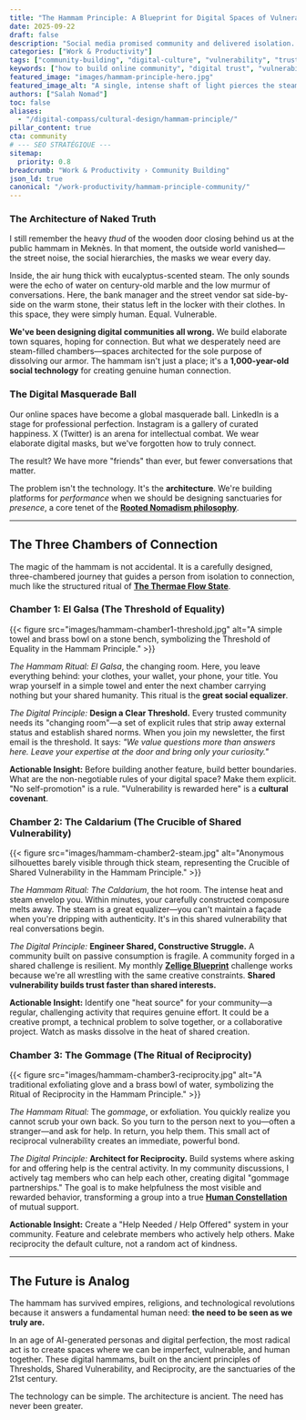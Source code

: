 ```yaml
---
title: "The Hammam Principle: A Blueprint for Digital Spaces of Vulnerability and Trust"
date: 2025-09-22
draft: false
description: "Social media promised community and delivered isolation. The secret to real connection isn't a new app. It's a 1,000-year-old social technology hidden in Moroccan bathhouses."
categories: ["Work & Productivity"]
tags: ["community-building", "digital-culture", "vulnerability", "trust", "rooted-nomadism", "social-architecture"]
keywords: ["how to build online community", "digital trust", "vulnerability in leadership", "designing for connection", "Salah Nomad Hammam Principle", "social architecture"]
featured_image: "images/hammam-principle-hero.jpg"
featured_image_alt: "A single, intense shaft of light pierces the steam in a traditional, ornate Moroccan hammam, illuminating the texture of ancient tiles and creating a sanctuary-like atmosphere."
authors: ["Salah Nomad"]
toc: false
aliases:
  - "/digital-compass/cultural-design/hammam-principle/"
pillar_content: true
cta: community
# --- SEO STRATÉGIQUE ---
sitemap:
  priority: 0.8
breadcrumb: "Work & Productivity › Community Building"
json_ld: true
canonical: "/work-productivity/hammam-principle-community/"
---
```


### The Architecture of Naked Truth

I still remember the heavy *thud* of the wooden door closing behind us at the public hammam in Meknès. In that moment, the outside world vanished—the street noise, the social hierarchies, the masks we wear every day.

Inside, the air hung thick with eucalyptus-scented steam. The only sounds were the echo of water on century-old marble and the low murmur of conversations. Here, the bank manager and the street vendor sat side-by-side on the warm stone, their status left in the locker with their clothes. In this space, they were simply human. Equal. Vulnerable.

**We've been designing digital communities all wrong.** We build elaborate town squares, hoping for connection. But what we desperately need are steam-filled chambers—spaces architected for the sole purpose of dissolving our armor. The hammam isn't just a place; it's a **1,000-year-old social technology** for creating genuine human connection.

### The Digital Masquerade Ball

Our online spaces have become a global masquerade ball. LinkedIn is a stage for professional perfection. Instagram is a gallery of curated happiness. X (Twitter) is an arena for intellectual combat. We wear elaborate digital masks, but we've forgotten how to truly connect.

The result? We have more "friends" than ever, but fewer conversations that matter.

The problem isn't the technology. It's the **architecture**. We're building platforms for *performance* when we should be designing sanctuaries for *presence*, a core tenet of the **[Rooted Nomadism philosophy](/stories-wisdom/rooted-nomadism-philosophy/)**.

---

## The Three Chambers of Connection

The magic of the hammam is not accidental. It is a carefully designed, three-chambered journey that guides a person from isolation to connection, much like the structured ritual of **[The Thermae Flow State](/work-productivity/thermae-flow-state-deep-work/)**.

### Chamber 1: El Galsa (The Threshold of Equality)

{{< figure src="images/hammam-chamber1-threshold.jpg" alt="A simple towel and brass bowl on a stone bench, symbolizing the Threshold of Equality in the Hammam Principle." >}}

*The Hammam Ritual:* *El Galsa*, the changing room. Here, you leave everything behind: your clothes, your wallet, your phone, your title. You wrap yourself in a simple towel and enter the next chamber carrying nothing but your shared humanity. This ritual is the **great social equalizer**.

*The Digital Principle:* **Design a Clear Threshold.** Every trusted community needs its "changing room"—a set of explicit rules that strip away external status and establish shared norms. When you join my newsletter, the first email is the threshold. It says: *"We value questions more than answers here. Leave your expertise at the door and bring only your curiosity."*

**Actionable Insight:** Before building another feature, build better boundaries. What are the non-negotiable rules of your digital space? Make them explicit. "No self-promotion" is a rule. "Vulnerability is rewarded here" is a **cultural covenant**.

### Chamber 2: The Caldarium (The Crucible of Shared Vulnerability)

{{< figure src="images/hammam-chamber2-steam.jpg" alt="Anonymous silhouettes barely visible through thick steam, representing the Crucible of Shared Vulnerability in the Hammam Principle." >}}

*The Hammam Ritual:* *The Caldarium*, the hot room. The intense heat and steam envelop you. Within minutes, your carefully constructed composure melts away. The steam is a great equalizer—you can't maintain a façade when you're dripping with authenticity. It's in this shared vulnerability that real conversations begin.

*The Digital Principle:* **Engineer Shared, Constructive Struggle.** A community built on passive consumption is fragile. A community forged in a shared challenge is resilient. My monthly **[Zellige Blueprint](/work-productivity/zellige-blueprint/)** challenge works because we're all wrestling with the same creative constraints. **Shared vulnerability builds trust faster than shared interests.**

**Actionable Insight:** Identify one "heat source" for your community—a regular, challenging activity that requires genuine effort. It could be a creative prompt, a technical problem to solve together, or a collaborative project. Watch as masks dissolve in the heat of shared creation.

### Chamber 3: The Gommage (The Ritual of Reciprocity)

{{< figure src="images/hammam-chamber3-reciprocity.jpg" alt="A traditional exfoliating glove and a brass bowl of water, symbolizing the Ritual of Reciprocity in the Hammam Principle." >}}

*The Hammam Ritual:* The *gommage*, or exfoliation. You quickly realize you cannot scrub your own back. So you turn to the person next to you—often a stranger—and ask for help. In return, you help them. This small act of reciprocal vulnerability creates an immediate, powerful bond.

*The Digital Principle:* **Architect for Reciprocity.** Build systems where asking for and offering help is the central activity. In my community discussions, I actively tag members who can help each other, creating digital "gommage partnerships." The goal is to make helpfulness the most visible and rewarded behavior, transforming a group into a true [**Human Constellation**](/stories-wisdom/human-constellation/) of mutual support.

**Actionable Insight:** Create a "Help Needed / Help Offered" system in your community. Feature and celebrate members who actively help others. Make reciprocity the default culture, not a random act of kindness.

---
## The Future is Analog

The hammam has survived empires, religions, and technological revolutions because it answers a fundamental human need: **the need to be seen as we truly are.**

In an age of AI-generated personas and digital perfection, the most radical act is to create spaces where we can be imperfect, vulnerable, and human together. These digital hammams, built on the ancient principles of Thresholds, Shared Vulnerability, and Reciprocity, are the sanctuaries of the 21st century.

The technology can be simple. The architecture is ancient. The need has never been greater.